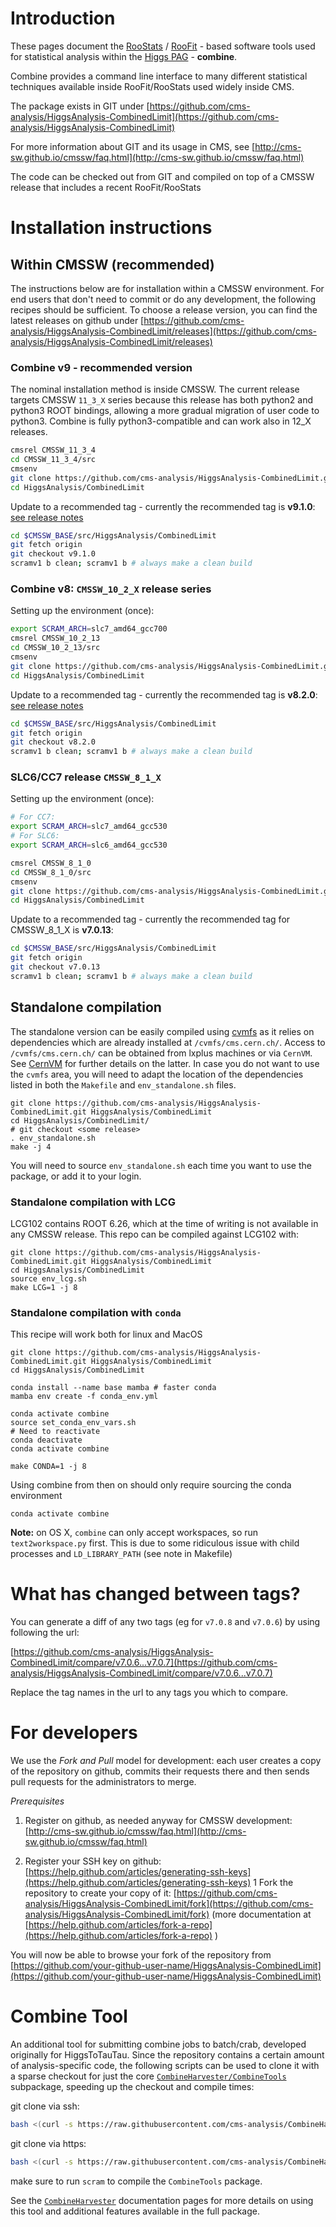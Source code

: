 # Introduction

These pages document the
[RooStats](https://twiki.cern.ch/twiki/bin/view/RooStats/WebHome) /
[RooFit](https://root.cern.ch/roofit) - based software tools used for
statistical analysis within the [Higgs PAG](HiggsWG) - **combine**.

Combine provides a command line interface to many different statistical techniques available inside RooFit/RooStats used widely inside CMS.

The package exists in GIT under [https://github.com/cms-analysis/HiggsAnalysis-CombinedLimit](https://github.com/cms-analysis/HiggsAnalysis-CombinedLimit)

For more information about GIT and its usage in CMS, see [http://cms-sw.github.io/cmssw/faq.html](http://cms-sw.github.io/cmssw/faq.html)

The code can be checked out from GIT and compiled on top of a CMSSW release that includes a recent RooFit/RooStats

# Installation instructions

## Within CMSSW (recommended)

The instructions below are for installation within a CMSSW environment. For end
users that don't need to commit or do any development, the following recipes
should be sufficient. To choose a release version, you can find the latest
releases on github under
[https://github.com/cms-analysis/HiggsAnalysis-CombinedLimit/releases](https://github.com/cms-analysis/HiggsAnalysis-CombinedLimit/releases)

### Combine v9 - recommended version

The nominal installation method is inside CMSSW. The current release targets
CMSSW `11_3_X` series because this release has both python2 and python3 ROOT
bindings, allowing a more gradual migration of user code to python3. Combine is
fully python3-compatible and can work also in 12_X releases.

```sh
cmsrel CMSSW_11_3_4
cd CMSSW_11_3_4/src
cmsenv
git clone https://github.com/cms-analysis/HiggsAnalysis-CombinedLimit.git HiggsAnalysis/CombinedLimit
cd HiggsAnalysis/CombinedLimit
```
Update to a recommended tag - currently the recommended tag is **v9.1.0**: [see release notes](https://github.com/cms-analysis/HiggsAnalysis-CombinedLimit/releases/tag/v9.1.0)

```sh
cd $CMSSW_BASE/src/HiggsAnalysis/CombinedLimit
git fetch origin
git checkout v9.1.0
scramv1 b clean; scramv1 b # always make a clean build
```

### Combine v8: `CMSSW_10_2_X` release series

Setting up the environment (once):

```sh
export SCRAM_ARCH=slc7_amd64_gcc700
cmsrel CMSSW_10_2_13
cd CMSSW_10_2_13/src
cmsenv
git clone https://github.com/cms-analysis/HiggsAnalysis-CombinedLimit.git HiggsAnalysis/CombinedLimit
cd HiggsAnalysis/CombinedLimit
```
Update to a recommended tag - currently the recommended tag is **v8.2.0**: [see release notes](https://github.com/cms-analysis/HiggsAnalysis-CombinedLimit/releases/tag/v8.2.0)

```sh
cd $CMSSW_BASE/src/HiggsAnalysis/CombinedLimit
git fetch origin
git checkout v8.2.0
scramv1 b clean; scramv1 b # always make a clean build
```

### SLC6/CC7 release `CMSSW_8_1_X`

Setting up the environment (once):

```sh
# For CC7:
export SCRAM_ARCH=slc7_amd64_gcc530
# For SLC6:
export SCRAM_ARCH=slc6_amd64_gcc530

cmsrel CMSSW_8_1_0
cd CMSSW_8_1_0/src
cmsenv
git clone https://github.com/cms-analysis/HiggsAnalysis-CombinedLimit.git HiggsAnalysis/CombinedLimit
cd HiggsAnalysis/CombinedLimit
```
Update to a recommended tag - currently the recommended tag for CMSSW_8_1_X is **v7.0.13**:

```sh
cd $CMSSW_BASE/src/HiggsAnalysis/CombinedLimit
git fetch origin
git checkout v7.0.13
scramv1 b clean; scramv1 b # always make a clean build
```

## Standalone compilation

The standalone version can be easily compiled using
[cvmfs](https://cernvm.cern.ch/fs/) as it relies on dependencies which are
already installed at `/cvmfs/cms.cern.ch/`. Access to `/cvmfs/cms.cern.ch/` can
be obtained from lxplus machines or via `CernVM`. See [CernVM](CernVM.md) for
further details on the latter. In case you do not want to use the `cvmfs`
area, you will need to adapt the location of the dependencies listed in both
the `Makefile` and `env_standalone.sh` files.

```
git clone https://github.com/cms-analysis/HiggsAnalysis-CombinedLimit.git HiggsAnalysis/CombinedLimit
cd HiggsAnalysis/CombinedLimit/ 
# git checkout <some release>
. env_standalone.sh
make -j 4
```

You will need to source `env_standalone.sh` each time you want to use the package, or add it to your login.

### Standalone compilation with LCG
LCG102 contains ROOT 6.26, which at the time of writing is not available in any CMSSW release.
This repo can be compiled against LCG102 with:
```
git clone https://github.com/cms-analysis/HiggsAnalysis-CombinedLimit.git HiggsAnalysis/CombinedLimit
cd HiggsAnalysis/CombinedLimit
source env_lcg.sh 
make LCG=1 -j 8
```

### Standalone compilation with `conda`
This recipe will work both for linux and MacOS
```
git clone https://github.com/cms-analysis/HiggsAnalysis-CombinedLimit.git HiggsAnalysis/CombinedLimit
cd HiggsAnalysis/CombinedLimit

conda install --name base mamba # faster conda
mamba env create -f conda_env.yml

conda activate combine
source set_conda_env_vars.sh
# Need to reactivate
conda deactivate
conda activate combine

make CONDA=1 -j 8
```

Using combine from then on should only require sourcing the conda environment 
```
conda activate combine
```

**Note:** on OS X, `combine` can only accept workspaces, so run `text2workspace.py` first.
This is due to some ridiculous issue with child processes and `LD_LIBRARY_PATH` (see note in Makefile)

# What has changed between tags? 

You can generate a diff of any two tags (eg for `v7.0.8` and `v7.0.6`) by using following the url:

[https://github.com/cms-analysis/HiggsAnalysis-CombinedLimit/compare/v7.0.6...v7.0.7](https://github.com/cms-analysis/HiggsAnalysis-CombinedLimit/compare/v7.0.6...v7.0.7)

Replace the tag names in the url to any tags you which to compare.

# For developers

We use the _Fork and Pull_ model for development: each user creates a copy of the repository on github, commits their requests there and then sends pull requests for the administrators to merge.

_Prerequisites_

1. Register on github, as needed anyway for CMSSW development: [http://cms-sw.github.io/cmssw/faq.html](http://cms-sw.github.io/cmssw/faq.html)

2. Register your SSH key on github: [https://help.github.com/articles/generating-ssh-keys](https://help.github.com/articles/generating-ssh-keys) 1 Fork the repository to create your copy of it: [https://github.com/cms-analysis/HiggsAnalysis-CombinedLimit/fork](https://github.com/cms-analysis/HiggsAnalysis-CombinedLimit/fork) (more documentation at [https://help.github.com/articles/fork-a-repo](https://help.github.com/articles/fork-a-repo) )

You will now be able to browse your fork of the repository from [https://github.com/your-github-user-name/HiggsAnalysis-CombinedLimit](https://github.com/your-github-user-name/HiggsAnalysis-CombinedLimit)

# Combine Tool

An additional tool for submitting combine jobs to batch/crab, developed originally for HiggsToTauTau. Since the repository contains a certain amount of analysis-specific code, the following scripts can be used to clone it with a sparse checkout for just the core [`CombineHarvester/CombineTools`](https://github.com/cms-analysis/CombineHarvester/blob/master/CombineTools/) subpackage, speeding up the checkout and compile times:

git clone via ssh:

```sh
bash <(curl -s https://raw.githubusercontent.com/cms-analysis/CombineHarvester/main/CombineTools/scripts/sparse-checkout-ssh.sh)
```

git clone via https:

```sh
bash <(curl -s https://raw.githubusercontent.com/cms-analysis/CombineHarvester/main/CombineTools/scripts/sparse-checkout-https.sh)
```

make sure to run `scram`  to compile the `CombineTools` package.

See the [`CombineHarvester`](http://cms-analysis.github.io/CombineHarvester/) documentation pages for more details on using this tool and additional features available in the full package.


